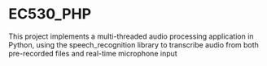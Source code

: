 # EC530_PHP
 This project implements a multi-threaded audio processing application in Python, using the speech_recognition library to transcribe audio from both pre-recorded files and real-time microphone input
